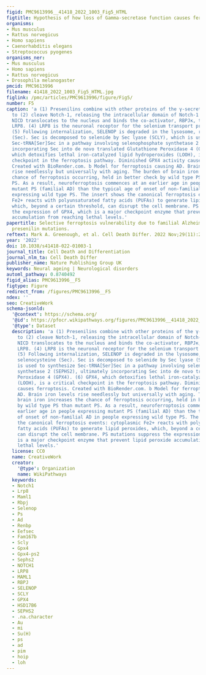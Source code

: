 ```yaml
---
figid: PMC9613996__41418_2022_1003_Fig5_HTML
figtitle: Hypothesis of how loss of Gamma-secretase function causes ferroptotic stress
organisms:
- Mus musculus
- Rattus norvegicus
- Homo sapiens
- Caenorhabditis elegans
- Streptococcus pyogenes
organisms_ner:
- Mus musculus
- Homo sapiens
- Rattus norvegicus
- Drosophila melanogaster
pmcid: PMC9613996
filename: 41418_2022_1003_Fig5_HTML.jpg
figlink: /pmc/articles/PMC9613996/figure/Fig5/
number: F5
caption: 'a (1) Presenilins combine with other proteins of the γ-secretase complex
  to (2) cleave Notch-1, releasing the intracellular domain of Notch-1 (NICD). (3)
  NICD translocates to the nucleus and binds the co-activator, RBPJκ, to transcribe
  LRP8. (4) LRP8 is the neuronal receptor for the selenium transport protein, SELENOP.
  (5) Following internalization, SELENOP is degraded in the lysosome, releasing selenocysteine
  (Sec). Sec is decomposed to selenide by Sec lyase (SCLY), which is used to synthesize
  Sec-tRNA[Ser]Sec in a pathway involving selenophosphate synthetase 2 (SEPHS2), ultimately
  incorporating Sec into de novo translated Glutathione Peroxidase 4 (GPX4). (6) GPX4,
  which detoxifies lethal iron-catalyzed lipid hydroperoxides (LOOH), is a critical
  checkpoint in the ferroptosis pathway. Diminished GPX4 activity causes ferroptosis.
  Created with BioRender.com. b Model for ferroptosis causing AD. Brain iron levels
  rise needlessly but universally with aging. The burden of brain iron increases the
  chance of ferroptosis occurring, held in better check by wild type PS than mutant
  PS. As a result, neuroferroptosis commences at an earlier age in people expressing
  mutant PS (familial AD) than the typical age of onset of non-familial AD in people
  expressing wild type PS. The insert shows the canonical ferroptosis events: cytoplasmic
  Fe2+ reacts with polyunsaturated fatty acids (PUFAs) to generate lipid peroxides,
  which, beyond a certain threshold, can disrupt the cell membrane. PS mutations suppress
  the expression of GPX4, which is a major checkpoint enzyme that prevent lipid peroxide
  accumulation from reaching lethal levels.'
papertitle: Selective ferroptosis vulnerability due to familial Alzheimer’s disease
  presenilin mutations.
reftext: Mark A. Greenough, et al. Cell Death Differ. 2022 Nov;29(11):2123-2136.
year: '2022'
doi: 10.1038/s41418-022-01003-1
journal_title: Cell Death and Differentiation
journal_nlm_ta: Cell Death Differ
publisher_name: Nature Publishing Group UK
keywords: Neural ageing | Neurological disorders
automl_pathway: 0.8740492
figid_alias: PMC9613996__F5
figtype: Figure
redirect_from: /figures/PMC9613996__F5
ndex: ''
seo: CreativeWork
schema-jsonld:
  '@context': https://schema.org/
  '@id': https://pfocr.wikipathways.org/figures/PMC9613996__41418_2022_1003_Fig5_HTML.html
  '@type': Dataset
  description: 'a (1) Presenilins combine with other proteins of the γ-secretase complex
    to (2) cleave Notch-1, releasing the intracellular domain of Notch-1 (NICD). (3)
    NICD translocates to the nucleus and binds the co-activator, RBPJκ, to transcribe
    LRP8. (4) LRP8 is the neuronal receptor for the selenium transport protein, SELENOP.
    (5) Following internalization, SELENOP is degraded in the lysosome, releasing
    selenocysteine (Sec). Sec is decomposed to selenide by Sec lyase (SCLY), which
    is used to synthesize Sec-tRNA[Ser]Sec in a pathway involving selenophosphate
    synthetase 2 (SEPHS2), ultimately incorporating Sec into de novo translated Glutathione
    Peroxidase 4 (GPX4). (6) GPX4, which detoxifies lethal iron-catalyzed lipid hydroperoxides
    (LOOH), is a critical checkpoint in the ferroptosis pathway. Diminished GPX4 activity
    causes ferroptosis. Created with BioRender.com. b Model for ferroptosis causing
    AD. Brain iron levels rise needlessly but universally with aging. The burden of
    brain iron increases the chance of ferroptosis occurring, held in better check
    by wild type PS than mutant PS. As a result, neuroferroptosis commences at an
    earlier age in people expressing mutant PS (familial AD) than the typical age
    of onset of non-familial AD in people expressing wild type PS. The insert shows
    the canonical ferroptosis events: cytoplasmic Fe2+ reacts with polyunsaturated
    fatty acids (PUFAs) to generate lipid peroxides, which, beyond a certain threshold,
    can disrupt the cell membrane. PS mutations suppress the expression of GPX4, which
    is a major checkpoint enzyme that prevent lipid peroxide accumulation from reaching
    lethal levels.'
  license: CC0
  name: CreativeWork
  creator:
    '@type': Organization
    name: WikiPathways
  keywords:
  - Notch1
  - Lrp8
  - Maml1
  - Rbpj
  - Selenop
  - Ps
  - Ad
  - Renbp
  - Eefsec
  - Fam167b
  - Scly
  - Gpx4
  - Gpx4-ps2
  - Sephs2
  - NOTCH1
  - LRP8
  - MAML1
  - RBPJ
  - SELENOP
  - SCLY
  - GPX4
  - HSD17B6
  - SEPHS2
  - .na.character
  - Au
  - mi
  - Su(H)
  - ps
  - ad
  - pim
  - hoip
  - loh
---
```

